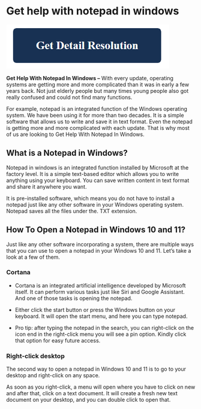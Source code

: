 # Get help with notepad in windows

[![Get help with notepad in windows](blue.png)](https://icncomputer.com/get-help-with-notepad-in-windows/)


**Get Help With Notepad In Windows –** With every update, operating systems are getting more and more complicated than it was in early a few years back. Not just elderly people but many times young people also got really confused and could not find many functions.

For example, notepad is an integrated function of the Windows operating system. We have been using it for more than two decades. It is a simple software that allows us to write and save it in text format. Even the notepad is getting more and more complicated with each update. That is why most of us are looking to Get Help With Notepad In Windows.

## What is a Notepad in Windows?
Notepad in windows is an integrated function installed by Microsoft at the factory level. It is a simple text-based editor which allows you to write anything using your keyboard. You can save written content in text format and share it anywhere you want.

It is pre-installed software, which means you do not have to install a notepad just like any other software in your Windows operating system. Notepad saves all the files under the. TXT extension.

## How To Open a Notepad in Windows 10 and 11?
Just like any other software incorporating a system, there are multiple ways that you can use to open a notepad in your Windows 10 and 11. Let’s take a look at a few of them.

### Cortana

* Cortana is an integrated artificial intelligence developed by Microsoft itself. It can perform various tasks just like Siri and Google Assistant. And one of those tasks is opening the notepad.

* Either click the start button or press the Windows button on your keyboard. It will open the start menu, and here you can type notepad. 

* Pro tip: after typing the notepad in the search, you can right-click on the icon end in the right-click menu you will see a pin option. Kindly click that option for easy future access.

### Right-click desktop
The second way to open a notepad in Windows 10 and 11 is to go to your desktop and right-click on any space. 

As soon as you right-click, a menu will open where you have to click on new and after that, click on a text document. It will create a fresh new text document on your desktop, and you can double click to open that.
